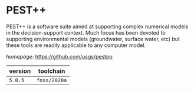 # PEST++

PEST++ is a software suite aimed at supporting  complex numerical models in the decision-support context.  Much focus has been devoted to supporting environmental models  (groundwater, surface water, etc) but these tools are readily  applicable to any computer model.

*homepage*: <https://github.com/usgs/pestpp>

version | toolchain
--------|----------
``5.0.5`` | ``foss/2020a``
